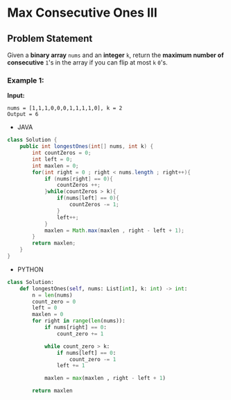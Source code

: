 # Max Consecutive Ones III

## Problem Statement

Given a **binary array** `nums` and an **integer** `k`, return the **maximum number of consecutive** `1`'s in the array if you can flip at most `k` `0`'s.

### Example 1:

**Input:**

```plaintext
nums = [1,1,1,0,0,0,1,1,1,1,0], k = 2
Output = 6
```

- JAVA

```java
class Solution {
    public int longestOnes(int[] nums, int k) {
        int countZeros = 0;
        int left = 0;
        int maxlen = 0;
        for(int right = 0 ; right < nums.length ; right++){
            if (nums[right] == 0){
                countZeros ++;
            }while(countZeros > k){
                if(nums[left] == 0){
                    countZeros -= 1;
                }
                left++;
            }
            maxlen = Math.max(maxlen , right - left + 1);
        }
        return maxlen;
    }
}
```

- PYTHON

```python
class Solution:
    def longestOnes(self, nums: List[int], k: int) -> int:
        n = len(nums)
        count_zero = 0
        left = 0
        maxlen = 0
        for right in range(len(nums)):
            if nums[right] == 0:
                count_zero += 1

            while count_zero > k:
                if nums[left] == 0:
                    count_zero -= 1
                left += 1

            maxlen = max(maxlen , right - left + 1)

        return maxlen
```
